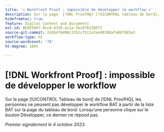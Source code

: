 ```yaml
---
title: '« Workfront Proof : impossible de développer le workflow »'
description: Sur la page  [!DNL ProofHQ] [!UICONTROL Tableau de bord], les personnes ne peuvent pas développer le workflow BAT à partir de la liste BAT sur la page du tableau de bord. Lorsqu’une personne clique sur le bouton Développer, ce dernier ne répond pas.
hidefromtoc: true
feature: Digital Content and Documents
exl-id: 8b5b5847-9cc8-4336-ac1a-5bc876120073
source-git-commit: 2426476490c3762c7511afee99380afa0bfd85e3
workflow-type: ht
source-wordcount: '78'
ht-degree: 100%

---
```


# [!DNL Workfront Proof] : impossible de développer le workflow

<!--Won't fix, live until Proof deprecated-->

Sur la page [!UICONTROL Tableau de bord] de [!DNL ProofHQ], les personnes ne peuvent pas développer le workflow BAT à partir de la liste BAT sur la page du tableau de bord. Lorsqu’une personne clique sur le bouton Développer, ce dernier ne répond pas.

_Premier signalement le 4 octobre 2023._
